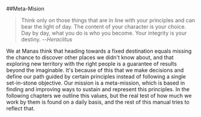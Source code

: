 ##Meta-Mision
>Think only on those things that are in line with your principles and can bear the light of day. The content of your character is your choice. Day by day, what you do is who you become. Your integrity is your destiny.
> --<cite>Heraclitus</cite>

We at Manas think that heading towards a fixed destination equals missing the chance to discover other places we didn't know about, and that exploring new territory with the right people is a guarantee of results beyond the imaginable. It's because of this that we make decisions and define our path guided by certain principles instead of following a single set-in-stone objective. Our mission is a meta-mission, which is based in finding and improving ways to sustain and represent this principles.
In the following chapters we outline this values, but the real test of how much we work by them is found on a daily basis, and the rest of this manual tries to reflect that.
